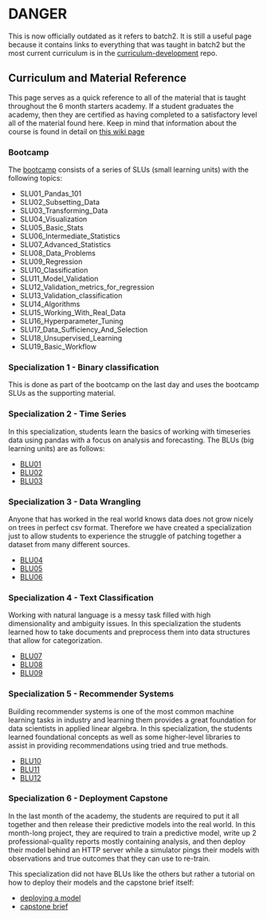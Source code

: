 # DANGER

This is now officially outdated as it refers to batch2. It is still a useful page because it contains links to everything that was taught in batch2 but the most current curriculum is in the [curriculum-development](https://github.com/LDSSA/curriculum-development) repo.

## Curriculum and Material Reference

This page serves as a quick reference to all of the material that is taught throughout the 6 month starters academy. If a student graduates the academy, then they are certified as having completed to a satisfactory level all of the material found here. Keep in mind that information about the course is found in detail on [this wiki page](pages/Starters-Academy-(Course).md)

### Bootcamp

The [bootcamp](https://github.com/LDSSA/bootcamp) consists of a series of SLUs (small learning units) with the following topics:

- SLU01_Pandas_101
- SLU02_Subsetting_Data
- SLU03_Transforming_Data
- SLU04_Visualization
- SLU05_Basic_Stats
- SLU06_Intermediate_Statistics
- SLU07_Advanced_Statistics
- SLU08_Data_Problems
- SLU09_Regression
- SLU10_Classification
- SLU11_Model_Validation
- SLU12_Validation_metrics_for_regression
- SLU13_Validation_classification
- SLU14_Algorithms
- SLU15_Working_With_Real_Data
- SLU16_Hyperparameter_Tuning
- SLU17_Data_Sufficiency_And_Selection
- SLU18_Unsupervised_Learning
- SLU19_Basic_Workflow

### Specialization 1 - Binary classification

This is done as part of the bootcamp on the last day and uses the bootcamp SLUs as the supporting material.

### Specialization 2 - Time Series

In this specialization, students learn the basics of working with timeseries data using pandas with a focus on analysis and forecasting. The BLUs (big learning units) are as follows:

- [BLU01](https://github.com/LDSSA/batch2-BLU01)
- [BLU02](https://github.com/LDSSA/batch2-BLU02)
- [BLU03](https://github.com/LDSSA/batch2-BLU03)

### Specialization 3 - Data Wrangling

Anyone that has worked in the real world knows data does not grow nicely on trees in perfect csv format. Therefore we have created a specialization just to allow students to experience the struggle of patching together a dataset from many different sources. 

- [BLU04](https://github.com/LDSSA/batch2-BLU04)
- [BLU05](https://github.com/LDSSA/batch2-BLU05)
- [BLU06](https://github.com/LDSSA/batch2-BLU06)

### Specialization 4 - Text Classification

Working with natural language is a messy task filled with high dimensionality and ambiguity issues. In this specialization the students learned how to take documents and preprocess them into data structures that allow for categorization.  

- [BLU07](https://github.com/LDSSA/batch2-BLU07)
- [BLU08](https://github.com/LDSSA/batch2-BLU08)
- [BLU09](https://github.com/LDSSA/batch2-BLU09)

### Specialization 5 - Recommender Systems

Building recommender systems is one of the most common machine learning tasks in industry and learning them provides a great foundation for data scientists in applied linear algebra. In this specialization, the students learned foundational concepts as well as some higher-level libraries to assist in providing recommendations using tried and true methods.

- [BLU10](https://github.com/LDSSA/batch2-BLU10)
- [BLU11](https://github.com/LDSSA/batch2-BLU11)
- [BLU12](https://github.com/LDSSA/batch2-BLU12)

### Specialization 6 - Deployment Capstone

In the last month of the academy, the students are required to put it all together and then release their predictive models into the real world. In this month-long project, they are required to train a predictive model, write up 2 professional-quality reports mostly containing analysis, and then deploy their model behind an HTTP server while a simulator pings their models with observations and true outcomes that they can use to re-train.

This specialization did not have BLUs like the others but rather a tutorial on how to deploy their models and the capstone brief itself:

- [deploying a model](https://github.com/LDSSA/heroku-model-deploy)
- [capstone brief](https://github.com/LDSSA/batch2-capstone)

